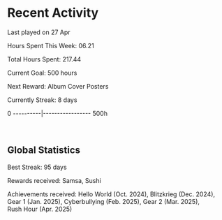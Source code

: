 # Recent Activity
Last played on 27 Apr  

Hours Spent This Week: 06.21  

Total Hours Spent: 217.44  

Current Goal: 500 hours  

Next Reward: Album Cover Posters 

Currently Streak: 8 days 

0 ----------|----------------- 500h  
<br><br>

## Global Statistics
Best Streak: 95 days

Rewards received: Samsa, Sushi

Achievements received: Hello World (Oct. 2024), Blitzkrieg (Dec. 2024), Gear 1 (Jan. 2025), Cyberbullying (Feb. 2025), Gear 2 (Mar. 2025),  
Rush Hour (Apr. 2025)
